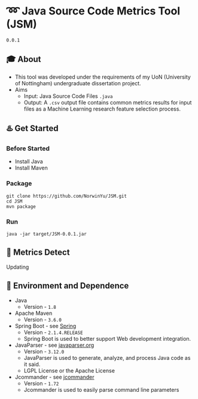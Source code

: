 # :loop: Java Source Code Metrics Tool  (JSM)

```
0.0.1
```

## :mortar_board: About

- This tool was developed under the requirements of my UoN (University of Nottingham) undergraduate dissertation project.
- Aims
  - Input: Java Source Code Files `.java`
  - Output: A `.csv` output file contains common metrics results for input files as a Machine Learning research feature selection process.

## :hotsprings: Get Started

### Before Started 

- Install Java
- Install Maven

### Package

```shell
git clone https://github.com/NorwinYu/JSM.git
cd JSM
mvn package
```

### Run

```shell
java -jar target/JSM-0.0.1.jar
```

## :mag_right: Metrics Detect

Updating

## :hammer: Environment and Dependence

- Java 
  - Version - `1.8`
- Apache Maven 
  - Version - `3.6.0`
- Spring Boot - see [Spring](<https://spring.io/>)
  - Version - `2.1.4.RELEASE`
  - Spring Boot is used to better support Web development integration.
- JavaParser - see [javaparser.org](<https://javaparser.org/>)
  - Version - `3.12.0`
  - JavaParser is used to generate, analyze, and process Java code as it said.
  - LGPL License or the Apache License
- Jcommander - see [jcommander](<http://jcommander.org/>)
  - Version - `1.72`
  - Jcommander is used to easily parse command line parameters

